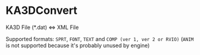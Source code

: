 # KA3DConvert
KA3D File (*.dat) &lt;=> XML File

Supported formats: `SPRT`, `FONT`, `TEXT` and `COMP (ver 1, ver 2 or RVIO)` (`ANIM` is not supported because it's probably unused by engine)
